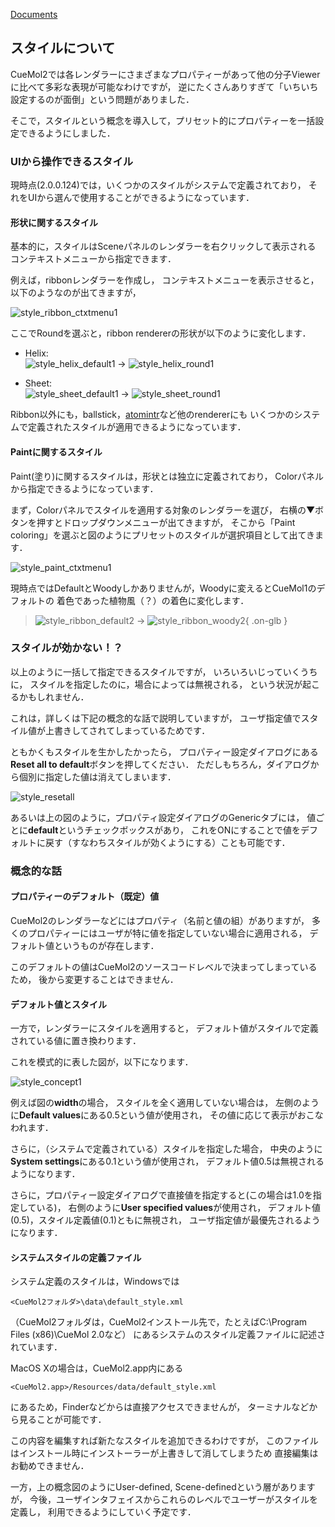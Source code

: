 [Documents](../Documents)
## スタイルについて
CueMol2では各レンダラーにさまざまなプロパティーがあって他の分子Viewerに比べて多彩な表現が可能なわけですが，
逆にたくさんありすぎて「いちいち設定するのが面倒」という問題がありました．

そこで，スタイルという概念を導入して，プリセット的にプロパティーを一括設定できるようにしました．

### UIから操作できるスタイル
現時点(2.0.0.124)では，いくつかのスタイルがシステムで定義されており，
それをUIから選んで使用することができるようになっています．

#### 形状に関するスタイル
基本的に，スタイルはSceneパネルのレンダラーを右クリックして表示される
コンテキストメニューから指定できます．

例えば，ribbonレンダラーを作成し，
コンテキストメニューを表示させると，以下のようなのが出てきますが，


![style_ribbon_ctxtmenu1](../assets/images/cuemol2/Style/style_ribbon_ctxtmenu1.png)


ここでRoundを選ぶと，ribbon rendererの形状が以下のように変化します．

-  Helix: <br />
![style_helix_default1](../assets/images/cuemol2/Style/style_helix_default1.png) → ![style_helix_round1](../assets/images/cuemol2/Style/style_helix_round1.png)

-  Sheet: <br />
![style_sheet_default1](../assets/images/cuemol2/Style/style_sheet_default1.png) → ![style_sheet_round1](../assets/images/cuemol2/Style/style_sheet_round1.png)

Ribbon以外にも，ballstick，[atomintr](../Documents/GUIのチュートリアル(CueMol2)/Step13)など他のrendererにも
いくつかのシステムで定義されたスタイルが適用できるようになっています．

#### Paintに関するスタイル
Paint(塗り)に関するスタイルは，形状とは独立に定義されており，
Colorパネルから指定できるようになっています．

まず，Colorパネルでスタイルを適用する対象のレンダラーを選び，
右横の▼ボタンを押すとドロップダウンメニューが出てきますが，
そこから「Paint coloring」を選ぶと図のようにプリセットのスタイルが選択項目として出てきます．


![style_paint_ctxtmenu1](../assets/images/cuemol2/Style/style_paint_ctxtmenu1.png)


現時点ではDefaultとWoodyしかありませんが，Woodyに変えるとCueMol1のデフォルトの
着色であった植物風（？）の着色に変化します．


> ![style_ribbon_default2](../assets/images/cuemol2/Style/style_ribbon_default2.png) → ![style_ribbon_woody2](../assets/images/cuemol2/Style/style_ribbon_woody2.png){ .on-glb }

### スタイルが効かない！？

以上のように一括して指定できるスタイルですが，
いろいろいじっていくうちに，
スタイルを指定したのに，場合によっては無視される，
という状況が起こるかもしれません．

これは，詳しくは下記の概念的な話で説明していますが，
ユーザ指定値でスタイル値が上書きしてされてしまっているためです．

ともかくもスタイルを生かしたかったら，
プロパティー設定ダイアログにある
**Reset all to default**ボタンを押してください．
ただしもちろん，ダイアログから個別に指定した値は消えてしまいます．


![style_resetall](../assets/images/cuemol2/Style/style_resetall.png)


あるいは上の図のように，プロパティ設定ダイアログのGenericタブには，
値ごとに**default**というチェックボックスがあり，
これをONにすることで値をデフォルトに戻す（すなわちスタイルが効くようにする）ことも可能です．


### 概念的な話

#### プロパティーのデフォルト（既定）値
CueMol2のレンダラーなどにはプロパティ（名前と値の組）がありますが，
多くのプロパティーにはユーザが特に値を指定していない場合に適用される，
デフォルト値というものが存在します．

このデフォルトの値はCueMol2のソースコードレベルで決まってしまっているため，
後から変更することはできません．

#### デフォルト値とスタイル
一方で，レンダラーにスタイルを適用すると，
デフォルト値がスタイルで定義されている値に置き換わります．

これを模式的に表した図が，以下になります．


![style_concept1](../assets/images/cuemol2/Style/style_concept1.png)


例えば図の**width**の場合，
スタイルを全く適用していない場合は，
左側のように**Default values**にある0.5という値が使用され，
その値に応じて表示がおこなわれます．

さらに，（システムで定義されている）スタイルを指定した場合，
中央のように**System settings**にある0.1という値が使用され，
デフォルト値0.5は無視されるようになります．

さらに，プロパティー設定ダイアログで直接値を指定すると(この場合は1.0を指定している)，
右側のように**User specified values**が使用され，
デフォルト値(0.5)，スタイル定義値(0.1)ともに無視され，
ユーザ指定値が最優先されるようになります．



#### システムスタイルの定義ファイル

システム定義のスタイルは，Windowsでは
```
<CueMol2フォルダ>\data\default_style.xml
```
（CueMol2フォルダは，CueMol2インストール先で，たとえばC:\Program Files (x86)\CueMol 2.0など）
にあるシステムのスタイル定義ファイルに記述されています．

MacOS Xの場合は，CueMol2.app内にある
```
<CueMol2.app>/Resources/data/default_style.xml
```
にあるため，Finderなどからは直接アクセスできませんが，
ターミナルなどから見ることが可能です．

この内容を編集すれば新たなスタイルを追加できるわけですが，
このファイルはインストール時にインストーラーが上書きして消してしまうため
直接編集はお勧めできません．

一方，上の概念図のようにUser-defined, Scene-definedという層がありますが，
今後，ユーザインタフェイスからこれらのレベルでユーザーがスタイルを定義し，
利用できるようにしていく予定です．
